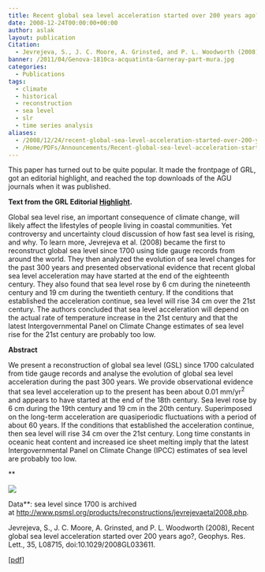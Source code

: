 ```yaml
---
title: Recent global sea level acceleration started over 200 years ago?
date: 2008-12-24T00:00:00+00:00
author: aslak
layout: publication
Citation:
  - Jevrejeva, S., J. C. Moore, A. Grinsted, and P. L. Woodworth (2008), Recent global sea level acceleration started over 200 years ago?, Geophys. Res. Lett., 35, L08715, doi:10.1029/2008GL033611.
banner: /2011/04/Genova-1810ca-acquatinta-Garneray-part-mura.jpg
categories:
  - Publications
tags:
  - climate
  - historical
  - reconstruction
  - sea level
  - slr
  - time series analysis
aliases:
  - /2008/12/24/recent-global-sea-level-acceleration-started-over-200-years-ago/
  - /Home/PDFs/Announcements/Recent-global-sea-level-acceleration-started-over-200-years-ago-
---
```

This paper has turned out to be quite popular. It made the frontpage of GRL, got an editorial highlight, and reached the top downloads of the AGU journals when it was published.

**Text from the GRL Editorial [Highlight](http://www.agu.org/journals/scripts/highlight.php?pid=2008GL033611).**

Global sea level rise, an important consequence of climate change, will likely affect the lifestyles of people living in coastal communities. Yet controversy and uncertainty cloud discussion of how fast sea level is rising, and why. To learn more, Jevrejeva et al. (2008) became the first to reconstruct global sea level since 1700 using tide gauge records from around the world. They then analyzed the evolution of sea level changes for the past 300 years and presented observational evidence that recent global sea level acceleration may have started at the end of the eighteenth century. They also found that sea level rose by 6 cm during the nineteenth century and 19 cm during the twentieth century. If the conditions that established the acceleration continue, sea level will rise 34 cm over the 21st century. The authors concluded that sea level acceleration will depend on the actual rate of temperature increase in the 21st century and that the latest Intergovernmental Panel on Climate Change estimates of sea level rise for the 21st century are probably too low.

**Abstract**

We present a reconstruction of global sea level (GSL) since 1700 calculated from tide gauge records and analyse the evolution of global sea level acceleration during the past 300 years. We provide observational evidence that sea level acceleration up to the present has been about 0.01 mm/yr<sup>2</sup> and appears to have started at the end of the 18th century. Sea level rose by 6 cm during the 19th century and 19 cm in the 20th century. Superimposed on the long-term acceleration are quasiperiodic fluctuations with a period of about 60 years. If the conditions that established the acceleration continue, then sea level will rise 34 cm over the 21st century. Long time constants in oceanic heat content and increased ice sheet melting imply that the latest Intergovernmental Panel on Climate Change (IPCC) estimates of sea level are probably too low.

**
  
![](/2016/02/grl-cover.jpg)
  
Data**: sea level since 1700 is archived at <http://www.psmsl.org/products/reconstructions/jevrejevaetal2008.php>.

Jevrejeva, S., J. C. Moore, A. Grinsted, and P. L. Woodworth (2008), Recent global sea level acceleration started over 200 years ago?, Geophys. Res. Lett., 35, L08715, doi:10.1029/2008GL033611.

[[pdf](/2016/03/jevrejeva-GRL08-recent-sea-level-acc-started-200yrs-ago.pdf)]
